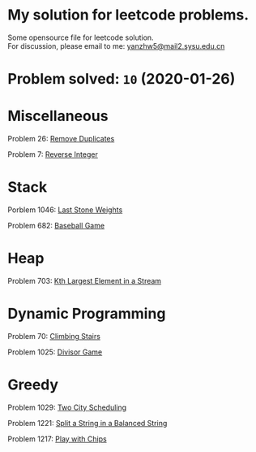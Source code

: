 # My solution for leetcode problems.

Some opensource file for leetcode solution.  
For discussion, please email to me: yanzhw5@mail2.sysu.edu.cn

# Problem solved: `10` (2020-01-26)

# Miscellaneous

Problem 26: [Remove Duplicates](https://github.com/14zwyan/leetcode_solution/tree/master/Problem_26_remove_duplicate) 

Problem 7: [Reverse Integer](https://github.com/14zwyan/leetcode_solution/tree/master/Problem_7_reverse_integer)



# Stack 
Porblem 1046: [Last Stone Weights](https://github.com/14zwyan/leetcode_solution/tree/master/Problem_1046_last_stone_weight)

Problem 682: [Baseball Game](https://github.com/14zwyan/leetcode_solution/tree/master/Problem_682_baseball_game)

# Heap 
Problem 703: [Kth Largest Element in a Stream](https://github.com/14zwyan/leetcode_solution/tree/master/Problem_703_kth_largest_element_in_a_stream)

# Dynamic Programming 
Problem 70: [Climbing Stairs](https://github.com/14zwyan/leetcode_solution/tree/master/Problem_70_Climbing_Stairs)

Problem 1025: [Divisor Game](https://github.com/14zwyan/leetcode_solution/tree/master/Problem_1025_divisor_game)

# Greedy 
Problem 1029: [Two City Scheduling](https://github.com/14zwyan/leetcode_solution/tree/master/Problem_1029_two_city_shceduling)

Problem 1221: [Split a String in a Balanced String](https://github.com/14zwyan/leetcode_solution/tree/master/Problem_1221_split_a_string_in_balanced_strings)

Problem 1217: [Play with Chips](https://github.com/14zwyan/leetcode_solution/tree/master/Problem_1217_play_with_chips)

